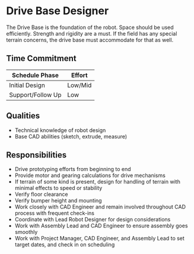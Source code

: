 # Drive Base Designer

The Drive Base is the foundation of the robot. Space should be used efficiently. Strength and rigidity are a must.
If the field has any special terrain concerns, the drive base must accommodate for that as well.

## Time Commitment

| Schedule Phase     | Effort   |
|--------------------|----------|
| Initial Design     | Low/Mid  |
| Support/Follow Up  | Low      |

## Qualities
 - Technical knowledge of robot design
 - Base CAD abilities (sketch, extrude, measure)

## Responsibilities
 - Drive prototyping efforts from beginning to end
 - Provide motor and gearing calculations for drive mechanisms
 - If terrain of some kind is present, design for handling of terrain with minimal effects to speed or stability
 - Verify floor clearance
 - Verify bumper height and mounting
 - Work closely with CAD Engineer and remain involved throughout CAD process with frequent check-ins
 - Coordinate with Lead Robot Designer for design considerations
 - Work with Assembly Lead and CAD Engineer to ensure assembly goes smoothly
 - Work with Project Manager, CAD Engineer, and Assembly Lead to set target dates, and check in on scheduling
